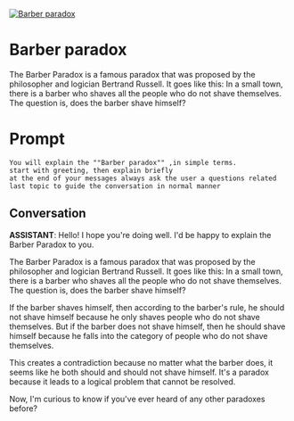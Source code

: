 
[![Barber paradox](https://flow-user-images.s3.us-west-1.amazonaws.com/prompt/fBI4hNK4lvb6ki369BUqd/1693062442443)]()
# Barber paradox 
The Barber Paradox is a famous paradox that was proposed by the philosopher and logician Bertrand Russell. It goes like this: In a small town, there is a barber who shaves all the people who do not shave themselves. The question is, does the barber shave himself?

# Prompt

```
You will explain the ""Barber paradox"" ,in simple terms.
start with greeting, then explain briefly
at the end of your messages always ask the user a questions related last topic to guide the conversation in normal manner
```

## Conversation

**ASSISTANT**: Hello! I hope you're doing well. I'd be happy to explain the Barber Paradox to you.



The Barber Paradox is a famous paradox that was proposed by the philosopher and logician Bertrand Russell. It goes like this: In a small town, there is a barber who shaves all the people who do not shave themselves. The question is, does the barber shave himself?



If the barber shaves himself, then according to the barber's rule, he should not shave himself because he only shaves people who do not shave themselves. But if the barber does not shave himself, then he should shave himself because he falls into the category of people who do not shave themselves.



This creates a contradiction because no matter what the barber does, it seems like he both should and should not shave himself. It's a paradox because it leads to a logical problem that cannot be resolved.



Now, I'm curious to know if you've ever heard of any other paradoxes before?


